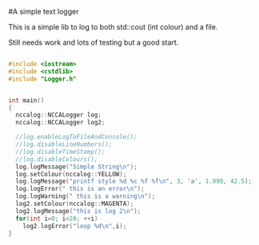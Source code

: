#A simple text logger

This is a simple lib to log to both std::cout (int colour) and a file.

Still needs work and lots of testing but a good start.

```C++

#include <iostream>
#include <cstdlib>
#include "Logger.h"


int main()
{
  nccalog::NCCALogger log;
  nccalog::NCCALogger log2;

  //log.enableLogToFileAndConsole();
  //log.disableLineNumbers();
  //log.disableTimeStamp();
  //log.disableColours();
  log.logMessage("Simple String\n");
  log.setColour(nccalog::YELLOW);
  log.logMessage("printf style %d %c %f %f\n", 3, 'a', 1.999, 42.5);
  log.logError(" this is an error\n");
  log.logWarning(" this is a warning\n");
  log2.setColour(nccalog::MAGENTA);
  log2.logMessage("this is log 2\n");
  for(int i=0; i<20; ++i)
    log2.logError("loop %d\n",i);
}
```